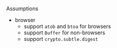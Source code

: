 Assumptions

- browser
  - support `atob` and `btoa` for browsers
  - support `Buffer` for non-browsers
  - support `crypto.subtle.digest`

